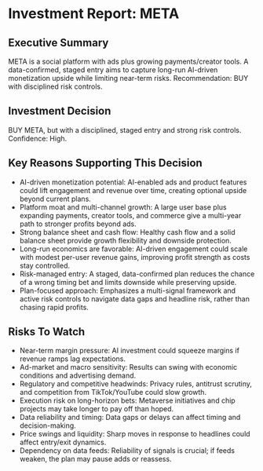 # Investment Report: META
## Executive Summary
META is a social platform with ads plus growing payments/creator tools. A data-confirmed, staged entry aims to capture long-run AI-driven monetization upside while limiting near-term risks. Recommendation: BUY with disciplined risk controls.

## Investment Decision
BUY META, but with a disciplined, staged entry and strong risk controls. Confidence: High.

## Key Reasons Supporting This Decision
- AI-driven monetization potential: AI-enabled ads and product features could lift engagement and revenue over time, creating optional upside beyond current plans.
- Platform moat and multi-channel growth: A large user base plus expanding payments, creator tools, and commerce give a multi-year path to stronger profits beyond ads.
- Strong balance sheet and cash flow: Healthy cash flow and a solid balance sheet provide growth flexibility and downside protection.
- Long-run economics are favorable: AI-driven engagement could scale with modest per-user revenue gains, improving profit strength as costs stay controlled.
- Risk-managed entry: A staged, data-confirmed plan reduces the chance of a wrong timing bet and limits downside while preserving upside.
- Plan-focused approach: Emphasizes a multi-signal framework and active risk controls to navigate data gaps and headline risk, rather than chasing rapid profits.

## Risks To Watch
- Near-term margin pressure: AI investment could squeeze margins if revenue ramps lag expectations.
- Ad-market and macro sensitivity: Results can swing with economic conditions and advertising demand.
- Regulatory and competitive headwinds: Privacy rules, antitrust scrutiny, and competition from TikTok/YouTube could slow growth.
- Execution risk on long-horizon bets: Metaverse initiatives and chip projects may take longer to pay off than hoped.
- Data reliability and timing: Data gaps or delays can affect timing and decision-making.
- Price swings and liquidity: Sharp moves in response to headlines could affect entry/exit dynamics.
- Dependency on data feeds: Reliability of signals is crucial; if feeds weaken, the plan may pause adds or reassess.